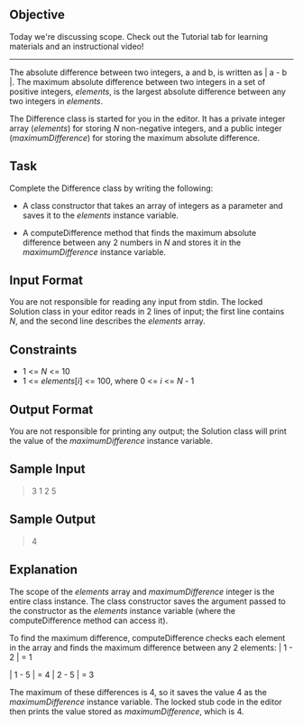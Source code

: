 ## Objective ##

Today we're discussing scope. Check out the Tutorial tab for learning materials and an instructional video!

________

The absolute difference between two integers, a and b, is written as | a - b |. The maximum absolute 
difference between two integers in a set of positive integers, _elements_, is the largest absolute 
difference between any two integers in _elements_.

The Difference class is started for you in the editor. It has a private integer array (_elements_) for 
storing _N_ non-negative integers, and a public integer (_maximumDifference_) for storing the maximum 
absolute difference.

## Task ##

Complete the Difference class by writing the following:

 * A class constructor that takes an array of integers as a parameter and saves it to the _elements_ 
 instance variable.
 
 * A computeDifference method that finds the maximum absolute difference between any 2 numbers in _N_ and 
 stores it in the _maximumDifference_ instance variable.

## Input Format ##

You are not responsible for reading any input from stdin. The locked Solution class in your editor reads 
in 2 lines of input; the first line contains _N_, and the second line describes the _elements_ array.

## Constraints ##

 * 1 <= _N_ <= 10
 * 1 <= _elements_[_i_] <= 100, where 0 <= _i_ <= _N_ - 1

## Output Format ##

You are not responsible for printing any output; the Solution class will print the value of the 
_maximumDifference_ instance variable.

## Sample Input ##

> 3
> 1 2 5

## Sample Output ##

> 4

## Explanation ##

The scope of the _elements_ array and _maximumDifference_ integer is the entire class instance. The class 
constructor saves the argument passed to the constructor as the _elements_ instance variable (where the 
computeDifference method can access it).

To find the maximum difference, computeDifference checks each element in the array and finds the maximum 
difference between any 2 elements: | 1 - 2 | = 1

| 1 - 5 | = 4
| 2 - 5 | = 3

The maximum of these differences is 4, so it saves the value 4 as the _maximumDifference_ instance 
variable. The locked stub code in the editor then prints the value stored as _maximumDifference_, which 
is 4.
